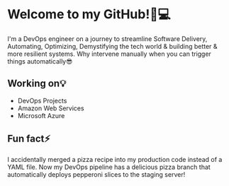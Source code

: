 # Welcome to my GitHub!🚀💻


I'm a DevOps engineer on a journey to streamline Software Delivery, Automating, Optimizing, Demystifying the tech world & building better & more resilient systems. Why intervene manually when you can trigger things automatically😎


##  Working on💡
- DevOps Projects
- Amazon Web Services
- Microsoft Azure



##  Fun fact⚡


I accidentally merged a pizza recipe into my production code instead of a YAML file. Now my DevOps pipeline has a delicious pizza branch that automatically deploys pepperoni slices to the staging server! 


<!--
**MeenalJy/MeenalJy** is a ✨ _special_ ✨ repository because its `README.md` (this file) appears on your GitHub profile.

Here are some ideas to get you started:


-->
